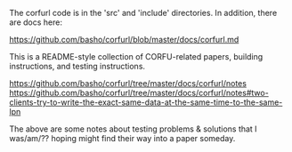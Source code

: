 The corfurl code is in the 'src' and 'include' directories.  In
addition, there are docs here:

https://github.com/basho/corfurl/blob/master/docs/corfurl.md

This is a README-style collection of CORFU-related papers,
building instructions, and testing instructions.

https://github.com/basho/corfurl/tree/master/docs/corfurl/notes
https://github.com/basho/corfurl/tree/master/docs/corfurl/notes#two-clients-try-to-write-the-exact-same-data-at-the-same-time-to-the-same-lpn

The above are some notes about testing problems & solutions that
I was/am/?? hoping might find their way into a paper someday.
